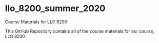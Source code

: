 # llo_8200_summer_2020
Course Materials for LLO 8200

This GitHub Repository contains all of the course materials for our course, LLO 8200.



